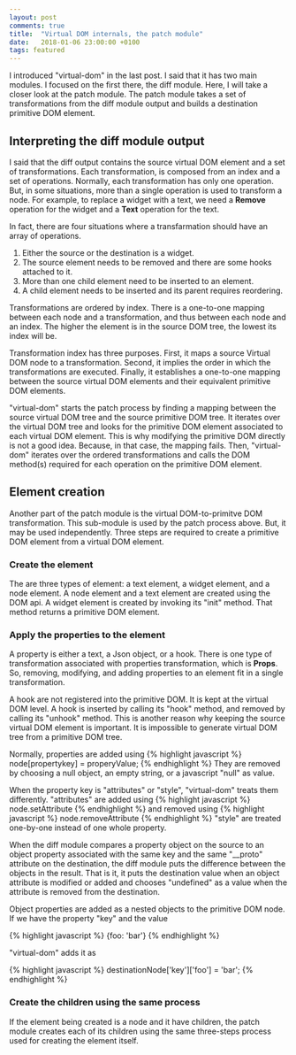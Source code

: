 ```yaml
---
layout: post
comments: true
title:  "Virtual DOM internals, the patch module"
date:   2018-01-06 23:00:00 +0100
tags: featured
---
```

I introduced "virtual-dom" in the last post. I said that it has two main modules. I focused on
the first there, the diff module. Here, I will take a closer look at the patch module.
The patch module takes a set of transformations from the diff module output and builds
a destination primitive DOM element.

## Interpreting the diff module output

I said that the diff output contains the source virtual DOM element and a set of
transformations. Each transformation, is composed from an index and a set of operations.
Normally, each transformation has only one operation.
But, in some situations, more than a single operation is used to transform a node.
For example, to replace a widget with a text, we need a **Remove** operation for
the widget and a **Text** operation for the text. 

In fact, there are four situations where a transfarmation should have an array of operations.

  1. Either the source or the destination is a widget.
  2. The source element needs to be removed and there are some hooks attached to it.
  3. More than one child element need to be inserted to an element.
  4. A child element needs to be inserted and its parent requires reordering.
  
Transformations are ordered by index. There is a one-to-one mapping between each node
and a transformation, and thus between each node and an index.
The higher the element is in the source DOM tree, the lowest its index will be.

Transformation index has three purposes. First, it maps a source Virtual DOM node to a
transformation. Second, it implies the order in which the transformations are executed.
Finally, it establishes a one-to-one mapping between the source virtual DOM elements and their
equivalent primitive DOM elements.

"virtual-dom" starts the patch process by finding a mapping between the source
virtual DOM tree and the source primitive DOM tree.
It iterates over the virtual DOM tree and looks for the primitive DOM element associated
to each virtual DOM element.
This is why modifying the primitive DOM directly is not a good idea.
Because, in that case, the mapping fails.
Then, "virtual-dom" iterates over the ordered transformations and calls the DOM
method(s) required for each operation on the primitive DOM element.

## Element creation

Another part of the patch module is the virtual DOM-to-primitve DOM transformation.
This sub-module is used by the patch process above. But, it may be used independently.
Three steps are required to create a primitive DOM element from a virtual DOM element.

### Create the element

The are three types of element: a text element, a widget element, and a node element.
A node element and a text element are created using the DOM api.
A widget element is created by invoking its "init" method. That method returns a primitive DOM
element.

### Apply the properties to the element
A property is either a text, a Json object, or a hook.
There is one type of transformation associated with properties transformation, which is
**Props**.
So, removing, modifying, and adding properties to an element fit in a single transformation.

A hook are not registered into the primitive DOM. It is kept at the virtual DOM level.
A hook is inserted by calling its "hook" method, and removed by calling its "unhook" method.
This is another reason why keeping the source virtual DOM element is important.
It is impossible to generate virtual DOM tree from a primitive DOM tree.

Normally, properties are added using
{% highlight javascript %}
node[propertykey] = properyValue;
{% endhighlight %}
They are removed by choosing a null object, an empty string, or a javascript "null" as value.

When the property key is "attributes" or "style", "virtual-dom" treats them differently.
"attributes" are added using 
{% highlight javascript %}
node.setAttribute
{% endhighlight %}
and removed using
{% highlight javascript %}
node.removeAttribute
{% endhighlight %}
"style" are treated one-by-one instead of one whole property.

When the diff module compares a property object on the source to an object property associated
with the same key and the same "__proto" attribute on the destination, the diff module puts the
difference between the objects in the result.
That is it, it puts the destination value when an object attribute is modified or added and
chooses "undefined" as a value when the attribute is removed from the destination.

Object properties are added as a nested objects to the primitive DOM node.
If we have the property "key" and the value 

{% highlight javascript %}
{foo: 'bar'}
{% endhighlight %}

"virtual-dom" adds it as

{% highlight javascript %}
destinationNode['key']['foo'] = 'bar';
{% endhighlight %}

### Create the children using the same process

If the element being created is a node and it have children, the patch module creates each
of its children using the same three-steps process used for creating the element itself.

